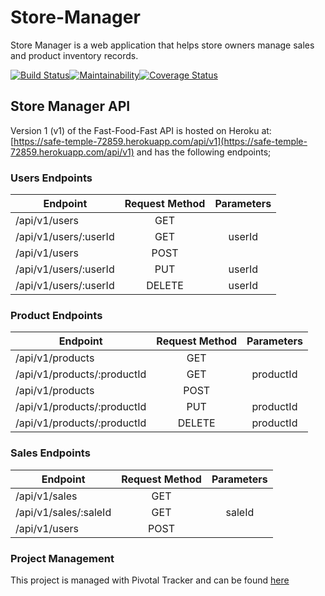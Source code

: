 # Store-Manager
Store Manager is a web application that helps store owners manage sales and product inventory records.

[![Build Status](https://travis-ci.com/TheDrizzyWay/Store-Manager.svg?branch=develop)](https://travis-ci.com/TheDrizzyWay/Store-Manager)[![Maintainability](https://api.codeclimate.com/v1/badges/a99a88d28ad37a79dbf6/maintainability)](https://codeclimate.com/github/TheDrizzyWay/Store-Manager/maintainability)[![Coverage Status](https://coveralls.io/repos/github/TheDrizzyWay/Store-Manager/badge.svg?branch=develop)](https://coveralls.io/github/TheDrizzyWay/Store-Manager?branch=develop)

## Store Manager API

Version 1 (v1) of the Fast-Food-Fast API is hosted on Heroku at: [https://safe-temple-72859.herokuapp.com/api/v1](https://safe-temple-72859.herokuapp.com/api/v1) and has the following endpoints;

### Users Endpoints

| Endpoint                 | Request Method | Parameters  |
| ------------------------ |:--------------:| :----------:|
| /api/v1/users            | GET            |             |
| /api/v1/users/:userId    | GET            |   userId    |
| /api/v1/users            | POST           |             |
| /api/v1/users/:userId    | PUT            |   userId    |
| /api/v1/users/:userId    | DELETE         |  userId     |

### Product Endpoints

| Endpoint                       | Request Method | Parameters  |
| ------------------------------ |:--------------:| :----------:|
| /api/v1/products               | GET            |             |
| /api/v1/products/:productId    | GET            |  productId  |
| /api/v1/products               | POST           |             |
| /api/v1/products/:productId    | PUT            |  productId  |
| /api/v1/products/:productId    | DELETE         |  productId  |


### Sales Endpoints

| Endpoint                 | Request Method | Parameters  |
| ------------------------ |:--------------:| :----------:|
| /api/v1/sales            | GET            |             |
| /api/v1/sales/:saleId    | GET            |   saleId    |
| /api/v1/users            | POST           |             |

### Project Management
This project is managed with Pivotal Tracker and can be found [here](https://www.pivotaltracker.com/n/projects/2203166)
